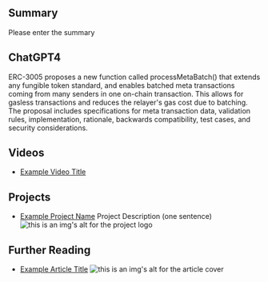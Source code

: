 ## Summary

Please enter the summary

## ChatGPT4

ERC-3005 proposes a new function called processMetaBatch() that extends any fungible token standard, and enables batched meta transactions coming from many senders in one on-chain transaction. This allows for gasless transactions and reduces the relayer's gas cost due to batching. The proposal includes specifications for meta transaction data, validation rules, implementation, rationale, backwards compatibility, test cases, and security considerations.

## Videos

- [Example Video Title](https://www.youtube.com/watch?v=TDGq4aeevgY)

## Projects

- [Example Project Name](https://xxxx.xxx/xxxxx) Project Description (one sentence) ![this is an img's alt for the project logo](https://xxxx.xxx/project-logo.xxx)

## Further Reading

- [Example Article Title](https://xxxx.xxx/xxxxx) ![this is an img's alt for the article cover](https://xxxx.xxx/article-cover.xxx)

